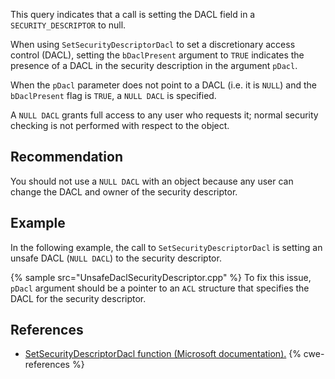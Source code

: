 This query indicates that a call is setting the DACL field in a `SECURITY_DESCRIPTOR` to null.

When using `SetSecurityDescriptorDacl` to set a discretionary access control (DACL), setting the `bDaclPresent` argument to `TRUE` indicates the presence of a DACL in the security description in the argument `pDacl`.

When the `pDacl` parameter does not point to a DACL (i.e. it is `NULL`) and the `bDaclPresent` flag is `TRUE`, a `NULL DACL` is specified.

A `NULL DACL` grants full access to any user who requests it; normal security checking is not performed with respect to the object.


## Recommendation
You should not use a `NULL DACL` with an object because any user can change the DACL and owner of the security descriptor.


## Example
In the following example, the call to `SetSecurityDescriptorDacl` is setting an unsafe DACL (`NULL DACL`) to the security descriptor.

{% sample src="UnsafeDaclSecurityDescriptor.cpp" %}
To fix this issue, `pDacl` argument should be a pointer to an `ACL` structure that specifies the DACL for the security descriptor.


## References
* [SetSecurityDescriptorDacl function (Microsoft documentation).](https://docs.microsoft.com/en-us/windows/desktop/api/securitybaseapi/nf-securitybaseapi-setsecuritydescriptordacl)
{% cwe-references %}
